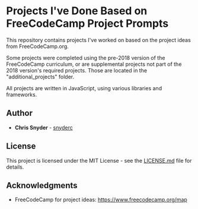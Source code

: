 # Projects I've Done Based on FreeCodeCamp Project Prompts

This repository contains projects I've worked on based on the project ideas from FreeCodeCamp.org.

Some projects were completed using the pre-2018 version of the FreeCodeCamp curriculum, or are supplemental projects not part of the 2018 version's required projects. Those are located in the "additional_projects" folder.

All projects are written in JavaScript, using various libraries and frameworks.

## Author

* **Chris Snyder** - [snyderc](https://github.com/snyderc)

## License

This project is licensed under the MIT License - see the [LICENSE.md](LICENSE.md) file for details.

## Acknowledgments

* FreeCodeCamp for project ideas: https://www.freecodecamp.org/map

